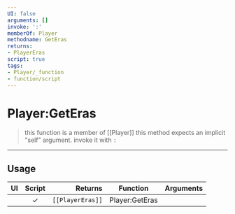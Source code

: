 ```yaml
---
UI: false
arguments: []
invoke: ':'
memberOf: Player
methodname: GetEras
returns:
- PlayerEras
script: true
tags:
- Player/_function
- function/script
---
```

# Player:GetEras
> this function is a member of [[Player]]
> this method expects an implicit "self" argument. invoke it with `:`
-----
## Usage
|  UI | Script | Returns | Function | Arguments |
|:---:|:------:|-------:|:--------:|:---------|
| |✓|<code>[[PlayerEras]]<code/>|Player:GetEras||

